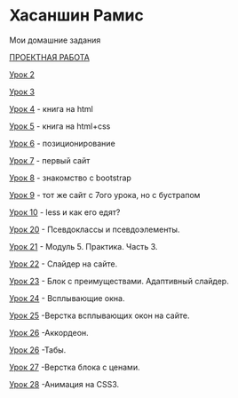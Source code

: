 # Хасаншин Рамис
Мои домашние задания

[ПРОЕКТНАЯ РАБОТА](https://github.com/KhasanshinRamis/khasanshinramis.github.io/blob/master/ИГРА "ИГРА-РЕЛАКС")

[Урок 2](https://github.com/KhasanshinRamis/khasanshinramis.github.io/tree/master/Урок%202 "Описание")

[Урок 3](https://github.com/KhasanshinRamis/khasanshinramis.github.io/tree/master/Урок%203/myfirstproject/src "Описание")

[Урок 4](https://github.com/KhasanshinRamis/khasanshinramis.github.io/tree/master/Урок%204/myfirstproject/src "Описание") - книга на html

[Урок 5](https://github.com/KhasanshinRamis/khasanshinramis.github.io/tree/master/Урок%205 "Описание") - книга на html+css

[Урок 6](https://github.com/KhasanshinRamis/khasanshinramis.github.io/tree/master/Урок%206 "Описание") - позиционирование

[Урок 7](https://github.com/KhasanshinRamis/khasanshinramis.github.io/tree/master/myfirstproject/src "Описание") - первый сайт

[Урок 8](https://github.com/KhasanshinRamis/khasanshinramis.github.io/tree/master/Урок%208 "Описание") - знакомство с bootstrap

[Урок 9](https://github.com/KhasanshinRamis/khasanshinramis.github.io/tree/master/hwlesson9/src "Описание") - тот же сайт с 7ого урока, но с бустрапом

[Урок 10](https://github.com/KhasanshinRamis/khasanshinramis.github.io/tree/master/hwlesson10/src "Описание") - less и как его едят?

[Урок 20](https://github.com/KhasanshinRamis/khasanshinramis.github.io/tree/master/задание%2015) - Псевдоклассы и псевдоэлементы.

[Урок 21](https://github.com/KhasanshinRamis/khasanshinramis.github.io/tree/master/project) - Модуль 5. Практика. Часть 3.

[Урок 22](https://github.com/KhasanshinRamis/khasanshinramis.github.io/commit/7e6dfc54d8a79bbe1a0568a3630b9d205ffdd76b) - Слайдер на сайте.

[Урок 23](https://github.com/KhasanshinRamis/khasanshinramis.github.io/tree/master/project) - Блок с преимуществами. Адаптивный слайдер.

[Урок 24](https://github.com/KhasanshinRamis/khasanshinramis.github.io/tree/master/всплывающие%20окна) - Всплывающие окна.

[Урок 25](https://github.com/KhasanshinRamis/khasanshinramis.github.io/tree/master/Кнопка%20получить%20консультацию) -Верстка всплывающих окон на сайте.

[Урок 26](https://github.com/KhasanshinRamis/khasanshinramis.github.io/tree/master/аккордеоны) -Аккордеон.

[Урок 26](https://github.com/KhasanshinRamis/khasanshinramis.github.io/tree/master/Форма%20с%20табами) -Табы.

[Урок 27](https://khasanshinramis.github.io/Верстка%20блока%20с%20ценами/index.html) -Верстка блока с ценами.

[Урок 28](https://github.com/KhasanshinRamis/khasanshinramis.github.io/blob/master/Форма%20регистрации%20с%20анимацией/scr/index.html) -Анимация на CSS3.



